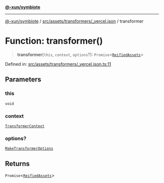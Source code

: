 [**@-xun/symbiote**](../../../../../README.md)

***

[@-xun/symbiote](../../../../../README.md) / [src/assets/transformers/\_vercel.json](../README.md) / transformer

# Function: transformer()

> **transformer**(`this`, `context`, `options`?): `Promise`\<[`ReifiedAssets`](../../../type-aliases/ReifiedAssets.md)\>

Defined in: [src/assets/transformers/\_vercel.json.ts:11](https://github.com/Xunnamius/symbiote/blob/ecdd713c4d242b92209fafa38beadafe2769795c/src/assets/transformers/_vercel.json.ts#L11)

## Parameters

### this

`void`

### context

[`TransformerContext`](../../../type-aliases/TransformerContext.md)

### options?

[`MakeTransformerOptions`](../../../type-aliases/MakeTransformerOptions.md)

## Returns

`Promise`\<[`ReifiedAssets`](../../../type-aliases/ReifiedAssets.md)\>
